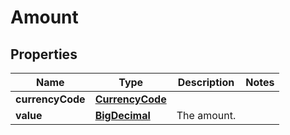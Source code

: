 
# Amount

## Properties
Name | Type | Description | Notes
------------ | ------------- | ------------- | -------------
**currencyCode** | [**CurrencyCode**](CurrencyCode.md) |  | 
**value** | [**BigDecimal**](BigDecimal.md) | The amount. | 



